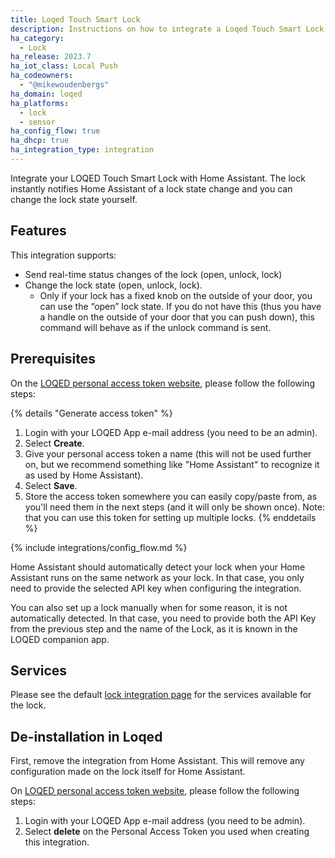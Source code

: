 ```yaml
---
title: Loqed Touch Smart Lock
description: Instructions on how to integrate a Loqed Touch Smart Lock
ha_category:
  - Lock
ha_release: 2023.7
ha_iot_class: Local Push
ha_codeowners:
  - "@mikewoudenbergs"
ha_domain: loqed
ha_platforms:
  - lock
  - sensor
ha_config_flow: true
ha_dhcp: true
ha_integration_type: integration
---
```


Integrate your LOQED Touch Smart Lock with Home Assistant. The lock instantly notifies Home Assistant of a lock state change and you can change the lock state yourself.

## Features

This integration supports:

- Send real-time status changes of the lock (open, unlock, lock)
- Change the lock state (open, unlock, lock).
  - Only if your lock has a fixed knob on the outside of your door, you can use the “open” lock state. If you do not have this (thus you have a handle on the outside of your door that you can push down), this command will behave as if the unlock command is sent.

## Prerequisites

On the [LOQED personal access token website](https://integrations.production.loqed.com/personal-access-tokens), please follow the following steps:

{% details "Generate access token" %}

1. Login with your LOQED App e-mail address (you need to be an admin).
2. Select **Create**.
3. Give your personal access token a name (this will not be used further on, but we recommend something like "Home Assistant" to recognize it as used by Home Assistant).
4. Select **Save**.
5. Store the access token somewhere you can easily copy/paste from, as you'll need them in the next steps (and it will only be shown once). Note: that you can use this token for setting up multiple locks.
   {% enddetails %}

{% include integrations/config_flow.md %}

Home Assistant should automatically detect your lock when your Home Assistant runs on the same network as your lock. In that case, you only need to provide the selected API key when configuring the integration.

You can also set up a lock manually when for some reason, it is not automatically detected. In that case, you need to provide both the API Key from the previous step and the name of the Lock, as it is known in the LOQED companion app.

## Services

Please see the default [lock integration page](/integrations/lock/) for the services available for the lock.

## De-installation in Loqed

First, remove the integration from Home Assistant. This will remove any configuration made on the lock itself for Home Assistant.

On [LOQED personal access token website](https://integrations.production.loqed.com/personal-access-tokens), please follow the following steps:

1. Login with your LOQED App e-mail address (you need to be admin).
2. Select **delete** on the Personal Access Token you used when creating this integration.

